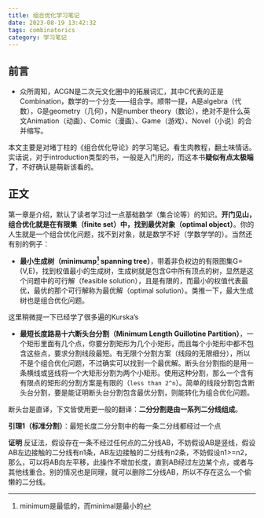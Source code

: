 ```yaml
---
title: 组合优化学习笔记
date: 2023-08-19 13:42:32
tags: combinatorics
category: 学习笔记
---
```


## 前言

- 众所周知，ACGN是二次元文化圈中的拓展词汇，其中C代表的正是Combination，数学的一个分支——组合学。顺带一提，A是algebra（代数），G是geometry（几何），N是number theory（数论），绝对不是什么英文Animation（动画）、Comic（漫画）、Game（游戏）、Novel（小说）的合并缩写。

本文主要是对堵丁柱的《组合优化导论》的学习笔记。看生肉教程，翻土味情话。实话说，对于introduction类型的书，一般是入门用的，而这本书**疑似有点太极端了**，不好确认是萌新该看的。

## 正文

第一章是介绍，默认了读者学习过一点基础数学（集合论等）的知识。**开门见山，组合优化就是在有限集（finite set）中，找到最优对象（optimal object）**。你的人生就是一个组合优化问题，找不到对象，就是数学不好（学数学学的）。当然还有别的例子：

- **最小生成树（minimump[^1] spanning tree）**，带着非负权边的有限图集G=(V,E)，找到权值最小的生成树，生成树就是包含G中所有顶点的树，显然是这个问题中的可行解（feasible solution），且是有限的，而最小的权值代表最优，最优的那个可行解称为最优解（optimal solution）。类推一下，最大生成树也是组合优化问题。
[^1]: minimum是最低的，而minimal是最小的

这里稍微提一下已经学了很多遍的Kurska’s

- **最短长度路易十六断头台分割（Minimum Length Guillotine Partition）**，一个矩形里面有几个点，你要分割矩形为几个小矩形，而且每个小矩形中都不包含这些点，要求分割线段最短。有无限个分割方案（线段的无限细分），所以不是个组合优化问题，不过确实可以找到一个最优解。断头台分割指的是用一条横线或竖线将一个大矩形分割为两个小矩形。使用这种分割，那么一个含有有限点的矩形的分割方案是有限的（` less than 2^n `）。简单的线段分割包含断头台分割，要是能证明断头台分割包含最优分割，则能转化为组合优化问题。

断头台是直译，下文皆使用更一般的翻译：**二分分割是由一系列二分线组成**。

**引理1（标准分割）**：最短长度二分分割中的每一条二分线都经过一个点

**证明**    反证法，假设存在一条不经过任何点的二分线AB，不妨假设AB是竖线，假设AB左边接触的二分线有n1条，AB左边接触的二分线有n2条，不妨假设n1>=n2，那么，可以将AB向左平移，此操作不增加长度，直到AB经过左边某个点，或者与其他线重合。别的情况也是同理，就可以删除二分线AB，所以不存在这么一个偷懒的二分线。
